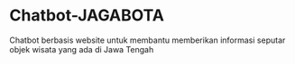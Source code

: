 # Chatbot-JAGABOTA
Chatbot berbasis website untuk membantu memberikan informasi seputar objek wisata yang ada di Jawa Tengah
